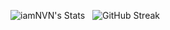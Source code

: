 
![iamNVN's Stats](https://github-readme-stats.vercel.app/api?username=iamNVN&theme=tokyonight&show_icons=true&hide_border=true&count_private=true) &nbsp;
![GitHub Streak](https://github-readme-streak-stats.herokuapp.com?user=iamNVN&theme=tokyonight&hide_border=true&card_width=200&hide_current_streak=true&hide_longest_streak=true)
